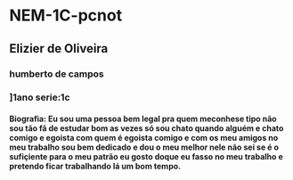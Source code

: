 # NEM-1C-pcnot
## Elizier de Oliveira
### humberto de campos
### ]1ano serie:1c
#### Biografia: Eu sou uma pessoa bem legal pra quem meconhese tipo não sou tão fã de estudar bom as vezes só sou chato quando alguém e chato comigo e egoista com quem é egoista comigo e com os meu amigos no meu trabalho sou bem dedicado e dou o meu melhor nele não sei se é o sufiçiente para o meu patrão eu gosto doque eu fasso no meu trabalho e pretendo ficar trabalhando lá um bom tempo.
